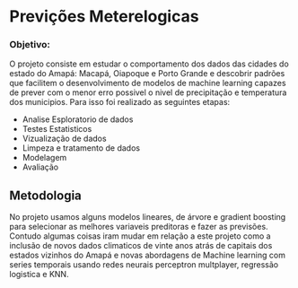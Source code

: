 # Previções Meterelogicas 

### Objetivo:

O projeto consiste em estudar o comportamento dos dados das cidades do estado do Amapá: Macapá, Oiapoque e Porto Grande e descobrir 
padrões que facilitem o desenvolvimento de modelos de machine learning capazes de prever com o menor erro possivel o nivel de precipitação 
e temperatura dos municipios. Para isso foi realizado as seguintes etapas:

- Analise Esploratorio de dados
- Testes Estatisticos 
- Vizualização de dados
- Limpeza e tratamento de dados
- Modelagem 
- Avaliação

## Metodologia

No projeto usamos alguns modelos lineares, de árvore e gradient boosting para selecionar as melhores variaveis preditoras e fazer as previsões.
Contudo algumas coisas iram mudar em relação a este projeto como a inclusão de novos dados climaticos de vinte anos atrás de capitais dos estados vizinhos do Amapá
e novas abordagens de Machine learning com series temporais usando redes neurais perceptron multplayer, regressão logistica e KNN.
